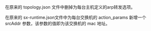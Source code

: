 在原来的 topology.json 文件中删掉为每台主机定义的arp转发选项。

在原来的 sx-runtime.json文件中为每台交换机的 action_params 新增一个 srcAddr 参数，该参数的值即为该交换机的 mac 地址。